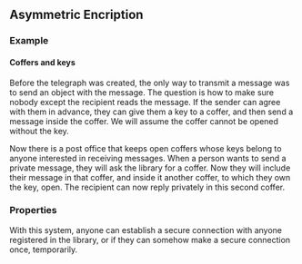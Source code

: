 ## Asymmetric Encription

### Example

#### Coffers and keys

Before the telegraph was created, the only way to transmit a message was to
send an object with the message. The question is how to make sure nobody except
the recipient reads the message. If the sender can agree with them in advance,
they can give them a key to a coffer, and then send a message inside the
coffer. We will assume the coffer cannot be opened without the key.

Now there is a post office that keeps open coffers whose keys belong to anyone
interested in receiving messages. When a person wants to send a private
message, they will ask the library for a coffer. Now they will include their
message in that coffer, and inside it another coffer, to which they own the
key, open. The recipient can now reply privately in this second coffer.

### Properties

With this system, anyone can establish a secure connection with anyone
registered in the library, or if they can somehow make a secure connection
once, temporarily.
